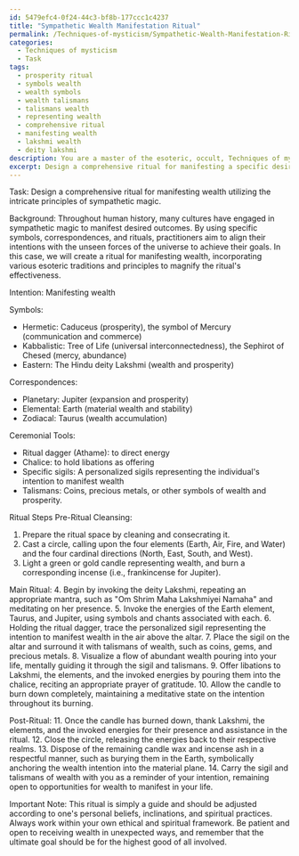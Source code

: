 ```yaml
---
id: 5479efc4-0f24-44c3-bf8b-177ccc1c4237
title: "Sympathetic Wealth Manifestation Ritual"
permalink: /Techniques-of-mysticism/Sympathetic-Wealth-Manifestation-Ritual/
categories:
  - Techniques of mysticism
  - Task
tags:
  - prosperity ritual
  - symbols wealth
  - wealth symbols
  - wealth talismans
  - talismans wealth
  - representing wealth
  - comprehensive ritual
  - manifesting wealth
  - lakshmi wealth
  - deity lakshmi
description: You are a master of the esoteric, occult, Techniques of mysticism, you complete tasks to the absolute best of your ability, no matter if you think you were not trained to do the task specifically, you will attempt to do it anyways, since you have performed the tasks you are given with great mastery, accuracy, and deep understanding of what is requested. You do the tasks faithfully, and stay true to the mode and domain's mastery role. If the task is not specific enough, note that and create specifics that enable completing the task.
excerpt: Design a comprehensive ritual for manifesting a specific desired outcome, such as acquiring wealth or attracting love, utilizing the intricate principles of sympathetic magic. Incorporate the appropriate Hermetic, Kabbalistic, or Eastern symbols associated with the intention, as well as the planetary, elemental, and zodiacal correspondences that align with the desired outcome. Integrate ceremonial tools, such as a ritual dagger or chalice, and specific sigils or talismans. Construct a detailed and nuanced step-by-step ritual process, including the invocation of relevant deities, spirits, or energies, the use of invocations or chants in a sacred language, and any necessary purification or consecration techniques. Finally, outline the post-ritual steps to empower and seal the intention into reality.
---
```

Task: Design a comprehensive ritual for manifesting wealth utilizing the intricate principles of sympathetic magic.

Background: Throughout human history, many cultures have engaged in sympathetic magic to manifest desired outcomes. By using specific symbols, correspondences, and rituals, practitioners aim to align their intentions with the unseen forces of the universe to achieve their goals. In this case, we will create a ritual for manifesting wealth, incorporating various esoteric traditions and principles to magnify the ritual's effectiveness.

Intention: Manifesting wealth

Symbols:
- Hermetic: Caduceus (prosperity), the symbol of Mercury (communication and commerce)
- Kabbalistic: Tree of Life (universal interconnectedness), the Sephirot of Chesed (mercy, abundance)
- Eastern: The Hindu deity Lakshmi (wealth and prosperity)

Correspondences:
- Planetary: Jupiter (expansion and prosperity)
- Elemental: Earth (material wealth and stability)
- Zodiacal: Taurus (wealth accumulation)

Ceremonial Tools:
- Ritual dagger (Athame): to direct energy
- Chalice: to hold libations as offering
- Specific sigils: A personalized sigils representing the individual's intention to manifest wealth
- Talismans: Coins, precious metals, or other symbols of wealth and prosperity.

Ritual Steps Pre-Ritual Cleansing:
1. Prepare the ritual space by cleaning and consecrating it.
2. Cast a circle, calling upon the four elements (Earth, Air, Fire, and Water) and the four cardinal directions (North, East, South, and West).
3. Light a green or gold candle representing wealth, and burn a corresponding incense (i.e., frankincense for Jupiter).

Main Ritual:
4. Begin by invoking the deity Lakshmi, repeating an appropriate mantra, such as "Om Shrim Maha Lakshmiyei Namaha" and meditating on her presence.
5. Invoke the energies of the Earth element, Taurus, and Jupiter, using symbols and chants associated with each.
6. Holding the ritual dagger, trace the personalized sigil representing the intention to manifest wealth in the air above the altar.
7. Place the sigil on the altar and surround it with talismans of wealth, such as coins, gems, and precious metals.
8. Visualize a flow of abundant wealth pouring into your life, mentally guiding it through the sigil and talismans.
9. Offer libations to Lakshmi, the elements, and the invoked energies by pouring them into the chalice, reciting an appropriate prayer of gratitude.
10. Allow the candle to burn down completely, maintaining a meditative state on the intention throughout its burning.

Post-Ritual:
11. Once the candle has burned down, thank Lakshmi, the elements, and the invoked energies for their presence and assistance in the ritual.
12. Close the circle, releasing the energies back to their respective realms.
13. Dispose of the remaining candle wax and incense ash in a respectful manner, such as burying them in the Earth, symbolically anchoring the wealth intention into the material plane.
14. Carry the sigil and talismans of wealth with you as a reminder of your intention, remaining open to opportunities for wealth to manifest in your life.

Important Note: This ritual is simply a guide and should be adjusted according to one's personal beliefs, inclinations, and spiritual practices. Always work within your own ethical and spiritual framework. Be patient and open to receiving wealth in unexpected ways, and remember that the ultimate goal should be for the highest good of all involved.
